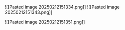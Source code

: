 
![[Pasted image 20250212151334.png]]
![[Pasted image 20250212151343.png]]

![[Pasted image 20250212151351.png]]
